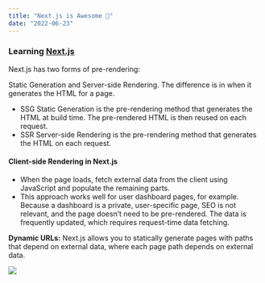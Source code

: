 ```yaml
---
title: "Next.js is Awesome 🚀"
date: "2022-06-23"
---
```


### Learning [Next.js](https://nextjs.org/learn/foundations/about-nextjs)

Next.js has two forms of pre-rendering:

Static Generation and Server-side Rendering. The difference is in when it generates the HTML for a page.

- SSG Static Generation is the pre-rendering method that generates the HTML at build time. The pre-rendered HTML is then reused on each request.
- SSR Server-side Rendering is the pre-rendering method that generates the HTML on each request.

#### Client-side Rendering in Next.js

- When the page loads, fetch external data from the client using JavaScript and populate the remaining parts.
- This approach works well for user dashboard pages, for example. Because a dashboard is a private, user-specific page, SEO is not relevant, and the page doesn’t need to be pre-rendered. The data is frequently updated, which requires request-time data fetching.

**Dynamic URLs:** Next.js allows you to statically generate pages with paths that depend on external data, where each page path depends on external data.

![](/images/page.png)
